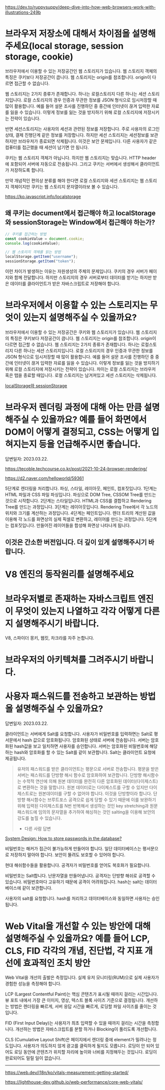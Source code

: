 https://dev.to/ruppysuppy/deep-dive-into-how-web-browsers-work-with-illustrations-249b

# 브라우저 저장소에 대해서 차이점을 설명해주세요(local storage, session storage, cookie)

브라우저에서 이용할 수 있는 저장공간인 웹 스토리지가 있습니다. 웹 스토리지 객체의 특징은 쿠키보다 저장공간이 큽니다. 웹 스토리지는 origin를 참조합니다. origin이 다르면 접근할 수 없습니다.

웹 스토리지는 2가지 종류가 존재합니다. 하나는 로컬스토리지 다른 하나는 세션 스토리지입니다. 로컬 스토리지의 경우 인증과 무관한 정보를 JSON 형식으로 임시저장할 때 많이 활용합니다. 예를 들어 설문 조사를 진행하던 중 중간에 인터넷이 끊겨 입력한 자료를 잃을 수 있습니다. 이렇게 정보를 잃는 것을 방지하기 위해 로컬 스토리지에 저장시키는 전략이 있습니다.

반면 세션스토리지는 사용자의 세션과 관련된 정보를 저장합니다. 주로 사용자의 로그인 상태, 결제 진행단계 같은 정보를 저장합니다. 하지만 세션 스토리지는 세션정보를 보관하지만 브라우저가 종료되면 삭제됩니다. 이것은 보안 문제입니다. 다른 사용자가 같은 컴퓨터를 접근했을 때 세션이 남기면 안 됩니다.

쿠키는 웹 스토리지 객체가 아닙니다. 하지만 웹 스토리지는 맞습니다. HTTP header에 포함되어 서버에 자동으로 전송됩니다. 그리고 쿠키는 서버에서 생성해서 클라이언트가 저장하도록 합니다.

만약 개념적인 편의상 분류를 해야 한다면 로컬 스토리지와 세션 스토리지는 웹 스토리지 객체이지만 쿠키는 웹 스토리지 문자열이라보 볼 수 있습니다.

https://ko.javascript.info/localstorage

## 왜 쿠키는 document에서 접근해야 하고 localStorage와 sessionStorage는 Window에서 접근해야 하는가?

```js
// 쿠키를 접근하는 방법
const cookieValue = document.cookie;
console.log(cookieValue);
```

```js
// 웹 스토리지 객체를 읽는 방법
localStorage.getItem("username");
sessionStorage.getItem("token");
```

이런 차이가 발생하는 이유는 자원생성의 주체의 문제입니다. 쿠키의 경우 서버가 페이지와 함께 전달합니다. 하지만 스토리지의 경우 서버로부터 데이터를 받기는 하지만 받은 데이터를 클라이언트가 받은 자바스크립트로 저장해야 합니다.

# 브라우저에서 이용할 수 있는 스토리지는 무엇이 있는지 설명해주실 수 있을까요?

브라우저에서 이용할 수 있는 저장공간은 쿠키와 웹 스토리지가 있습니다. 웹 스토리지의 특징은 쿠키보다 저장공간이 큽니다. 웹 스토리지는 origin를 참조합니다. origin이 다르면 접근할 수 없습니다. 웹 스토리지는 2가지 종류가 존재합니다. 하나는 로컬스토리지 다른 하나는 세션 스토리지입니다. 로컬 스토리지의 경우 인증과 무관한 정보를 JSON 형식으로 임시저장할 때 많이 활용합니다. 예를 들어 설문 조사를 진행하던 중 중간에 인터넷이 끊겨 입력한 자료를 잃을 수 있습니다. 이렇게 정보를 잃는 것을 방지하기 위해 로컬 스토리지에 저장시키는 전략이 있습니다. 차이는 로컬 스토리지는 브라우저 혹은 탭을 종료할 때입니다. 로컬 스토리지는 남겨져있고 세션 스토리지는 삭제됩니다.

[localStorage와 sessionStorage](https://ko.javascript.info/localstorage)

# 브라우저 렌더링 과정에 대해 아는 만큼 설명해주실 수 있을까요? 예를 들어 화면에서 DOM이 어떻게 결정되고, CSS는 어떻게 입혀지는지 등을 언급해주시면 좋습니다.

답변일자: 2023.03.22.

https://tecoble.techcourse.co.kr/post/2021-10-24-browser-rendering/

https://d2.naver.com/helloworld/59361

5단계로 렌더링을 처리합니다. 파싱, 스타일, 레이아웃, 페인트, 컴포짓입니다. 1단계는 HTML 파일과 CSS 파일 파싱입니다. 파싱으로 DOM Tree, CSSOM Tree를 만드는 것으로 시작합니다. 2단계는 스타일입니다. HTML과 CSS를 결합하고 Rendering Tree를 만드는 과정입니다. 3단계는 레이아웃입니다. Rendering Tree에서 각 노드의 위치와 크기를 계산하는 과정입니다. 4단계는 페인트입니다. 렌더 트리의 계산된 값을 이용해 각 노드를 화면상의 실제 픽셀로 변환하고, 레이어를 만드는 과정입니다. 5단계는 컴포짓입니다. 만들어진 레이어들을 합성해 화면상 나타나게 됩니다.

<!-- visibility같은 속성이 적용됩니다.

여기 hight, width 같은 element의 크기 값들 픽셀로 변환하고 적용합니다. -->

## 이것은 간소한 버전입니다. 더 깊이 있게 설명해주시기 바랍니다.

# V8 엔진의 동작원리를 설명해주세요

# 브라우저별로 존재하는 자바스크립트 엔진이 무엇이 있는지 나열하고 각각 어떻게 다른지 설명해주시기 바랍니다.

V8, 스파이더 몽키, 웹킷, 차크라를 자주 논합니다.

# 브라우저의 아키텍쳐를 그려주시기 바랍니다.

# 사용자 패스워드를 전송하고 보관하는 방법을 설명해주실 수 있을까요?

답변일자: 2023.03.22.

클라이언트는 서버에게 Salt를 요청합니다. 사용자가 비밀번호를 입력하면는 Salt로 평서문에서 hash 값으로 암호화됩니다. 암호화된 상태로 서버에 전송됩니다. 서버는 암호화된 hash값을 보고 일치하면 사용자를 승인합니다. 서버는 암호화된 비밀번호에 해당하는 hash와 암호화를 할 수 있는 Salt를 같이 보관합니다. Salt는 클라이언트 요청에 제공됩니다.

> 유저의 패스워드를 받은 클라이언트는 평문으로 서버로 전송합니다. 평문을 받은 서버는 패스워드를 단방향 해시 함수로 암호화하여 보관합니다. 단방향 해시함수는 수학적 연산에 의해 원본 데이터를 완전히 다른 암호화된 데이터(다이제스트)로 변환하는 것을 말합니다. 원본 데이터로는 다이제스트를 구할 수 있지만 다이제스트로는 원본데이터를 구할 수 없어야 합니다. 이것을 단방향이라 합니다. 단방향 해시함수는 브루트포스 공격으로 쉽게 당할 수 있기 때문에 이를 보완하기 위해 입력된 다이제스트를 N번 반복해서 생성하는 것인 key stretching과 원문 패스워드에 임의의 문자열을 추가하여 해싱하는 것인 salting을 이용해 보안의 강도를 높힐 수 있습니다.
>
> - 다른 사람 답변

[System Design: How to store passwords in the database?](https://www.youtube.com/watch?v=zt8Cocdy15c)

비밀번호는 해커가 접근이 불가능하게 만들어야 합니다. 일단 데이터베이스는 평서문으로 저장하지 말아야 합니다. 보안이 뚤려도 보호할 수 있어야 합니다.

현대 해쉬함수들을 활용합니다. 공격자가 비밀번호를 얻어도 복호화가 필요합니다.

비밀번호는 Salt합니다. 난문자열을 만들어냅니다. 공격자는 단방향 해쉬로 공격할 수 있습니다. 비밀번호마다 고유하기 때문에 공격이 어려워집니다. hash는 salt는 데이터베이스에 같이 보관합니다.

사용자의 salt를 요청합니다. hash를 처리하고 데이터베이스와 동일하면 사용자는 승인됩니다.

# Web Vital을 개선할 수 있는 방안에 대해 설명해주실 수 있을까요? 예를 들어 LCP, CLS, FID 각각의 개념, 진단법, 각 지표 개선에 효과적인 조치 방안

Web Vital을 개선의 출발은 측정입니다. 실제 유저 모니터링(RUM)으로 실제 사용자가 경험한 성능을 측정해야 합니다.

LCP (Largest Contentful Paint)는 핵심 콘텐츠가 표시될 때까지 걸리는 시간입니다. 뷰 포트 내에서 가장 큰 이미지, 영상, 텍스트 블록 사이즈 기준으로 결정됩니다. 개선하는 방법은 렌더링을 빠르게, 서버 응답 시간을 빠르게, 로딩할 파일 사이즈를 줄이는 것입니다.

FID (First Input Delay)는 사용자가 최초 입력할 수 있을 때까지 걸리는 시간을 측정합니다. 개선하는 방법은 자바스크립트를 분할 하거나 Blocking이 풀리도록 개선합니다.

CLS (Cumulative Layout Shift)은 페이지에서 렌더링 중에 element가 밀려나는 정도입니다. 사용자가 의도하지 않게 광고를 클릭하게 될지도 모릅니다. 로딩이 안 되어 있어도 로딩 동안에 콘텐츠가 위치할 자리에 높이와 너비를 지정해두는 것입니다. 로딩이 완료되어도 밀릴 일이 없습니다.

---

https://web.dev/i18n/ko/vitals-measurement-getting-started/

https://lighthouse-dev.github.io/web-performance/core-web-vitals/
